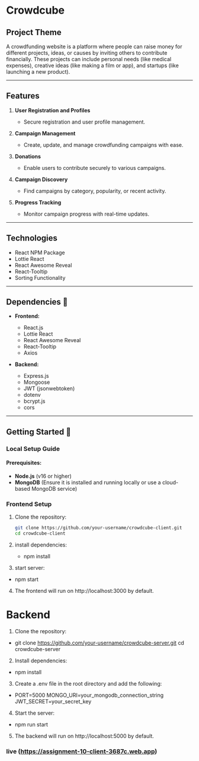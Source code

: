 # Crowdcube 




## Project Theme

A crowdfunding website is a platform where people can raise money for different projects, ideas, or causes by inviting others to contribute financially. These projects can include personal needs (like medical expenses), creative ideas (like making a film or app), and startups (like launching a new product).

---

## Features

1. **User Registration and Profiles**
   - Secure registration and user profile management.

2. **Campaign Management**
   - Create, update, and manage crowdfunding campaigns with ease.

3. **Donations**
   - Enable users to contribute securely to various campaigns.

4. **Campaign Discovery**
   - Find campaigns by category, popularity, or recent activity.

5. **Progress Tracking**
   - Monitor campaign progress with real-time updates.

---

## Technologies

- React NPM Package
- Lottie React
- React Awesome Reveal
- React-Tooltip
- Sorting Functionality

---

## Dependencies 🔧

- **Frontend:**
  - React.js
  - Lottie React
  - React Awesome Reveal
  - React-Tooltip
  - Axios

- **Backend:**
  - Express.js
  - Mongoose
  - JWT (jsonwebtoken)
  - dotenv
  - bcrypt.js
  - cors

---

## Getting Started 🚀

### **Local Setup Guide**

#### Prerequisites:
- **Node.js** (v16 or higher)
- **MongoDB** (Ensure it is installed and running locally or use a cloud-based MongoDB service)

### **Frontend Setup**

1. Clone the repository:
   ```bash
   git clone https://github.com/your-username/crowdcube-client.git
   cd crowdcube-client
2. install dependencies:

   - npm install

3. start server:

 - npm start

4. The frontend will run on http://localhost:3000 by default.

# Backend
1. Clone the repository:
- git clone https://github.com/your-username/crowdcube-server.git
cd crowdcube-server

2. Install dependencies:
- npm install

3. Create a .env file in the root directory and add the following:
- PORT=5000
MONGO_URI=your_mongodb_connection_string
JWT_SECRET=your_secret_key


4. Start the server:
- npm run start

5. The backend will run on http://localhost:5000 by default.

### live (https://assignment-10-client-3687c.web.app)

